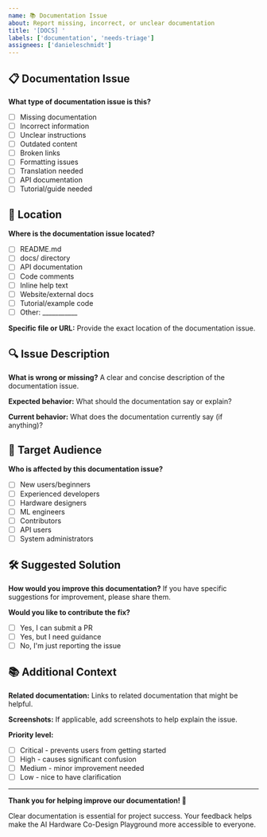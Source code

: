 ```yaml
---
name: 📚 Documentation Issue
about: Report missing, incorrect, or unclear documentation
title: '[DOCS] '
labels: ['documentation', 'needs-triage']
assignees: ['danieleschmidt']
---
```


## 📋 Documentation Issue

**What type of documentation issue is this?**
- [ ] Missing documentation
- [ ] Incorrect information
- [ ] Unclear instructions
- [ ] Outdated content
- [ ] Broken links
- [ ] Formatting issues
- [ ] Translation needed
- [ ] API documentation
- [ ] Tutorial/guide needed

## 📍 Location

**Where is the documentation issue located?**
- [ ] README.md
- [ ] docs/ directory
- [ ] API documentation
- [ ] Code comments
- [ ] Inline help text
- [ ] Website/external docs
- [ ] Tutorial/example code
- [ ] Other: ___________

**Specific file or URL:**
Provide the exact location of the documentation issue.

## 🔍 Issue Description

**What is wrong or missing?**
A clear and concise description of the documentation issue.

**Expected behavior:**
What should the documentation say or explain?

**Current behavior:**
What does the documentation currently say (if anything)?

## 👥 Target Audience

**Who is affected by this documentation issue?**
- [ ] New users/beginners
- [ ] Experienced developers
- [ ] Hardware designers
- [ ] ML engineers
- [ ] Contributors
- [ ] API users
- [ ] System administrators

## 🛠️ Suggested Solution

**How would you improve this documentation?**
If you have specific suggestions for improvement, please share them.

**Would you like to contribute the fix?**
- [ ] Yes, I can submit a PR
- [ ] Yes, but I need guidance
- [ ] No, I'm just reporting the issue

## 📚 Additional Context

**Related documentation:**
Links to related documentation that might be helpful.

**Screenshots:**
If applicable, add screenshots to help explain the issue.

**Priority level:**
- [ ] Critical - prevents users from getting started
- [ ] High - causes significant confusion
- [ ] Medium - minor improvement needed
- [ ] Low - nice to have clarification

---

**Thank you for helping improve our documentation! 📖**

Clear documentation is essential for project success. Your feedback helps make the AI Hardware Co-Design Playground more accessible to everyone.